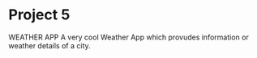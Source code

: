 # Project 5
WEATHER APP
A very cool Weather App which provudes information or weather details of a city.
